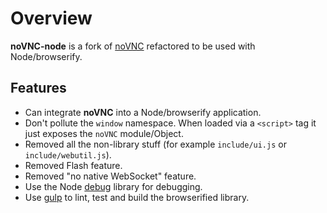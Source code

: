 # Overview

**noVNC-node** is a fork of [noVNC](https://github.com/kanaka/noVNC) refactored to be used with Node/browserify.


## Features

* Can integrate **noVNC** into a Node/browserify application.
* Don't pollute the `window` namespace. When loaded via a `<script>` tag it just exposes the `noVNC` module/Object.
* Removed all the non-library stuff (for example `include/ui.js` or `include/webutil.js`).
* Removed Flash feature.
* Removed "no native WebSocket" feature.
* Use the Node [debug](https://github.com/visionmedia/debug) library for debugging.
* Use [gulp](http://gulpjs.com/) to lint, test and build the browserified library.
